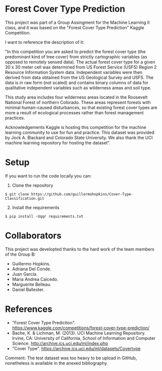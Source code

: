 # Forest Cover Type Prediction

This project was part of a Group Assingment for the Machine Learning II class, and it was based on the "Forest Cover Type Prediction" Kaggle Competition.

I want to reference the description of it:

"In this competition you are asked to predict the forest cover type (the predominant kind of tree cover) from strictly cartographic variables (as opposed to remotely sensed data). The actual forest cover type for a given 30 x 30 meter cell was determined from US Forest Service (USFS) Region 2 Resource Information System data. Independent variables were then derived from data obtained from the US Geological Survey and USFS. The data is in raw form (not scaled) and contains binary columns of data for qualitative independent variables such as wilderness areas and soil type.

This study area includes four wilderness areas located in the Roosevelt National Forest of northern Colorado. These areas represent forests with minimal human-caused disturbances, so that existing forest cover types are more a result of ecological processes rather than forest management practices.

Acknowledgements
Kaggle is hosting this competition for the machine learning community to use for fun and practice. This dataset was provided by Jock A. Blackard and Colorado State University. We also thank the UCI machine learning repository for hosting the dataset".

# Setup

If you want to run the code locally you can:

1. Clone the repository
```
$ git clone https://github.com/guillermohopkins/Cover-Type-Classification.git
```
2. Install the requirements
```
$ pip install -Uqqr requirements.txt
```

# Collaborators

This project was developted thanks to the hard work of the team members of the Group B:
- Guillermo Hopkins.
- Adriana Del Conde.
- Juan García.
- Maria Andrea Caicedo.
- Marguerite Belleau.
- Daniel Ballester.

# References

- "Forest Cover Type Prediction". https://www.kaggle.com/competitions/forest-cover-type-prediction/
- Bache, K. & Lichman, M. (2013). UCI Machine Learning Repository. Irvine, CA: University of California, School of Information and Computer Science. http://archive.ics.uci.edu/ml/index.php
- "Cover Type". https://archive.ics.uci.edu/ml/datasets/Covertype

Comment: The test dataset was too heavy to be upload in GitHub, nonetheless is available in the anexed bibliography.

